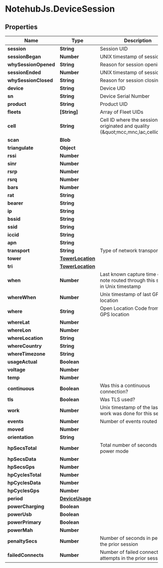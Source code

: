 # NotehubJs.DeviceSession

## Properties

| Name                 | Type                                  | Description                                                                         | Notes      |
| -------------------- | ------------------------------------- | ----------------------------------------------------------------------------------- | ---------- |
| **session**          | **String**                            | Session UID                                                                         | [optional] |
| **sessionBegan**     | **Number**                            | UNIX timestamp of session start                                                     | [optional] |
| **whySessionOpened** | **String**                            | Reason for session opening                                                          | [optional] |
| **sessionEnded**     | **Number**                            | UNIX timestamp of session end                                                       | [optional] |
| **whySessionClosed** | **String**                            | Reason for session closing                                                          | [optional] |
| **device**           | **String**                            | Device UID                                                                          | [optional] |
| **sn**               | **String**                            | Device Serial Number                                                                | [optional] |
| **product**          | **String**                            | Product UID                                                                         | [optional] |
| **fleets**           | **[String]**                          | Array of Fleet UIDs                                                                 | [optional] |
| **cell**             | **String**                            | Cell ID where the session originated and quality (\&quot;mcc,mnc,lac,cellid\&quot;) | [optional] |
| **scan**             | **Blob**                              |                                                                                     | [optional] |
| **triangulate**      | **Object**                            |                                                                                     | [optional] |
| **rssi**             | **Number**                            |                                                                                     | [optional] |
| **sinr**             | **Number**                            |                                                                                     | [optional] |
| **rsrp**             | **Number**                            |                                                                                     | [optional] |
| **rsrq**             | **Number**                            |                                                                                     | [optional] |
| **bars**             | **Number**                            |                                                                                     | [optional] |
| **rat**              | **String**                            |                                                                                     | [optional] |
| **bearer**           | **String**                            |                                                                                     | [optional] |
| **ip**               | **String**                            |                                                                                     | [optional] |
| **bssid**            | **String**                            |                                                                                     | [optional] |
| **ssid**             | **String**                            |                                                                                     | [optional] |
| **iccid**            | **String**                            |                                                                                     | [optional] |
| **apn**              | **String**                            |                                                                                     | [optional] |
| **transport**        | **String**                            | Type of network transport                                                           | [optional] |
| **tower**            | [**TowerLocation**](TowerLocation.md) |                                                                                     | [optional] |
| **tri**              | [**TowerLocation**](TowerLocation.md) |                                                                                     | [optional] |
| **when**             | **Number**                            | Last known capture time of a note routed through this session in Unix timestamp     | [optional] |
| **whereWhen**        | **Number**                            | Unix timestamp of last GPS location                                                 | [optional] |
| **where**            | **String**                            | Open Location Code from last GPS location                                           | [optional] |
| **whereLat**         | **Number**                            |                                                                                     | [optional] |
| **whereLon**         | **Number**                            |                                                                                     | [optional] |
| **whereLocation**    | **String**                            |                                                                                     | [optional] |
| **whereCountry**     | **String**                            |                                                                                     | [optional] |
| **whereTimezone**    | **String**                            |                                                                                     | [optional] |
| **usageActual**      | **Boolean**                           |                                                                                     | [optional] |
| **voltage**          | **Number**                            |                                                                                     | [optional] |
| **temp**             | **Number**                            |                                                                                     | [optional] |
| **continuous**       | **Boolean**                           | Was this a continuous connection?                                                   | [optional] |
| **tls**              | **Boolean**                           | Was TLS used?                                                                       | [optional] |
| **work**             | **Number**                            | Unix timestamp of the last time work was done for this session                      | [optional] |
| **events**           | **Number**                            | Number of events routed                                                             | [optional] |
| **moved**            | **Number**                            |                                                                                     | [optional] |
| **orientation**      | **String**                            |                                                                                     | [optional] |
| **hpSecsTotal**      | **Number**                            | Total number of seconds in high power mode                                          | [optional] |
| **hpSecsData**       | **Number**                            |                                                                                     | [optional] |
| **hpSecsGps**        | **Number**                            |                                                                                     | [optional] |
| **hpCyclesTotal**    | **Number**                            |                                                                                     | [optional] |
| **hpCyclesData**     | **Number**                            |                                                                                     | [optional] |
| **hpCyclesGps**      | **Number**                            |                                                                                     | [optional] |
| **period**           | [**DeviceUsage**](DeviceUsage.md)     |                                                                                     | [optional] |
| **powerCharging**    | **Boolean**                           |                                                                                     | [optional] |
| **powerUsb**         | **Boolean**                           |                                                                                     | [optional] |
| **powerPrimary**     | **Boolean**                           |                                                                                     | [optional] |
| **powerMah**         | **Number**                            |                                                                                     | [optional] |
| **penaltySecs**      | **Number**                            | Number of seconds in penalty in the prior session                                   | [optional] |
| **failedConnects**   | **Number**                            | Number of failed connection attempts in the prior session                           | [optional] |
